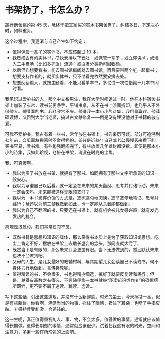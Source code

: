 # 书架扔了，书怎么办？

践行断舍离的第 45 天，我终于把宜家买的实木书架舍弃了。纠结多日，下定决心时，如释重负。

这个过程中，我逐渐与自己产生如下约定：

- 值得保管一辈子的实体书，不应该超过 10 本。
- 我已经占有的实体书，尽快安排以下去处：或保管一辈子；或立即读掉；或进入二手市场（比如多抓鱼）流通；或垃圾分类扔可回收桶。
- 以后但凡想要看书，能去图书馆借阅就去图书馆，而且要带两个娃一起借书；想要支持作者的，就买实体书，只不过看完依然要安排去处。
- 想要阅读输入，就按主题看，不能只看单本书，多试试一次性借阅十几本书同时看。

我见识过爱护书的人，那个中文系男生，我在大学时痴迷过一时。他在本科宿舍书架上加装了布帘，读书前要净手，平铺书桌，从不在书上涂画折印，也几乎从不外借他人。他爱看的书，我也欣赏不来。他送我一本小小的诗集，我倒是喜欢。他读硕读博，又回到大学当老师，搞过古文献修复——倒是没有埋没他对于书籍的敬与爱。

可我不爱护书。我占有着一些书，常年放在书架上。书的来历可疑。部分可追溯到七年前，合租室友搬家时不舍得扔的。部分是近些年自己或老公慢慢买来攒下的。买书容易，读书难。有些勉强翻阅完毕，有些放置几年塑封都没拆。即便是那本小小的诗集，我如此珍视，也挤在书架，淹没在时光的尘埃。

我，可真傻啊。

- 我以为买了书放在书架，就拥有了那书。如同拥有了那些文字所承载的知识一般安心。
- 我以为承诺自己以后看，就一定会在未来的某天翻阅、思考并付诸行动。未来一定会来吗，未来能被这样无限预支吗？
- 我以为一本书发挥价值的方式是，逐字逐句地阅读，逐节逐章地笔记、思考并践行；我还以为前三章我做到如此，也一定能从头到尾都做到。
- 我以为自己不翻阅的书，只要还在书架上，就有机会被儿女感兴趣，就有发光发热的机会。

真理是浅显的，我们常常视而不见。

- 既然书籍是思想和知识的载体，那么获得书本质上是为了获取知识或思想。吃尘土肯定不好，摆放在书架上去助长虚妄的念头，那简直就太亏了。
- 既然当下是有限的，那么未来只会更加有限。当下无法做到的，暂且默认未来也决不会做到吧。
- 父母的人生，是儿女最好的教辅材料。与其期望儿女会读自己不读的书，何不身体力行地做到，言传身教呢。
- 值得精读的书，不会很多，书也得精挑细选，挑好了就要反复读和践行；但是，总得有基数才有得选，不要随便拿一本书就被“亵渎知识或作者”的恐惧感所羁绊，更不要不屑于速读、跳读、选读…

写下这些话，引出这些道理，并没有什么新鲜感。时光的尘土，今天擦拭一番，似是有些新鲜。你看啊，满满当当的物事，挡住了眼睛，捂住了耳朵，也糙了手指皮肤。五感持续受刺激，会迟钝的。

这一生呢，真正值得重视的人、事、物，不会太多。值得做的事情，通常就应该值得长期做。值得长期做的事情，通常就应该很少。试着把我这有限的时光，空间和注意力，多用一些在所珍视的上面吧。

<!---

tags: #阅读 #断舍离

created_at: 2021-09-27

updated_at: 2021-09-27

--->